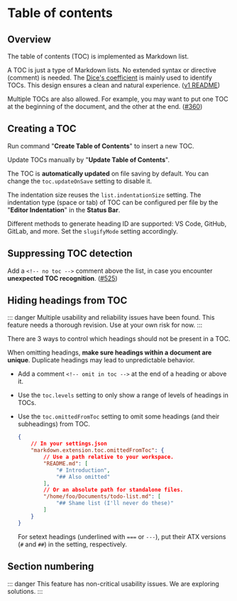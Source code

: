 [#360]: https://github.com/yzhang-gh/vscode-markdown/pull/360

[#525]: https://github.com/yzhang-gh/vscode-markdown/issues/525

# Table of contents

## Overview

The table of contents (TOC) is implemented as Markdown list.

A TOC is just a type of Markdown lists. No extended syntax or directive (comment) is needed. The [Dice's coefficient](https://www.npmjs.com/package/string-similarity) is mainly used to identify TOCs. This design ensures a clean and natural experience. ([v1 README](https://github.com/yzhang-gh/vscode-markdown/blob/48fa3cb5847ecbdb9cb00cff4f0b7d0285448772/README.md))

Multiple TOCs are also allowed. For example, you may want to put one TOC at the beginning of the document, and the other at the end. ([#360][])

## Creating a TOC

Run command "**Create Table of Contents**" to insert a new TOC.

Update TOCs manually by "**Update Table of Contents**".

The TOC is **automatically updated** on file saving by default. You can change the `toc.updateOnSave` setting to disable it.

The indentation size reuses the `list.indentationSize` setting. The indentation type (space or tab) of TOC can be configured per file by the "**Editor Indentation**" in the **Status Bar**.

Different methods to generate heading ID are supported: VS Code, GitHub, GitLab, and more. Set the `slugifyMode` setting accordingly.

## Suppressing TOC detection

Add a `<!-- no toc -->` comment above the list, in case you encounter **unexpected TOC recognition**. ([#525][])

## Hiding headings from TOC

::: danger
Multiple usability and reliability issues have been found. This feature needs a thorough revision. Use at your own risk for now.
:::

There are 3 ways to control which headings should not be present in a TOC.

When omitting headings, **make sure headings within a document are unique**. Duplicate headings may lead to unpredictable behavior.

* Add a comment `<!-- omit in toc -->` at the end of a heading or above it.

* Use the `toc.levels` setting to only show a range of levels of headings in TOCs.

* Use the `toc.omittedFromToc` setting to omit some headings (and their subheadings) from TOC.

  ```json
  {
      // In your settings.json
      "markdown.extension.toc.omittedFromToc": {
          // Use a path relative to your workspace.
          "README.md": [
              "# Introduction",
              "## Also omitted"
          ],
          // Or an absolute path for standalone files.
          "/home/foo/Documents/todo-list.md": [
              "## Shame list (I'll never do these)"
          ]
      }
  }
  ```

  For setext headings (underlined with `===` or `---`), put their ATX versions (`#` and `##`) in the setting, respectively.

## Section numbering

::: danger
This feature has non-critical usability issues. We are exploring solutions.
:::
